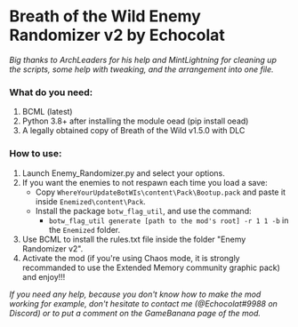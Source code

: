 # Breath of the Wild Enemy Randomizer v2 by Echocolat 

_Big thanks to ArchLeaders for his help and MintLightning for cleaning up the scripts, some help with tweaking, and the arrangement into one file._

### What do you need:
1. BCML (latest)
2. Python 3.8+ after installing the module oead (pip install oead)
3. A legally obtained copy of Breath of the Wild v1.5.0 with DLC

### How to use:
1. Launch Enemy_Randomizer.py and select your options. 
2. If you want the enemies to not respawn each time you load a save:
   - Copy `WhereYourUpdateBotWIs\content\Pack\Bootup.pack` and paste it inside `Enemized\content\Pack`.
   - Install the package `botw_flag_util`, and use the command:
     - `botw_flag_util generate [path to the mod's root] -r 1 1 -b` in the `Enemized` folder.
3. Use BCML to install the rules.txt file inside the folder "Enemy Randomizer v2".
4. Activate the mod (if you're using Chaos mode, it is strongly recommanded to use the Extended Memory community graphic pack) and enjoy!!!
	
_If you need any help, because you don't know how to make the mod working for example, don't hesitate to contact me (@Echocolat#9988 on Discord) 
or to put a comment on the GameBanana page of the mod._